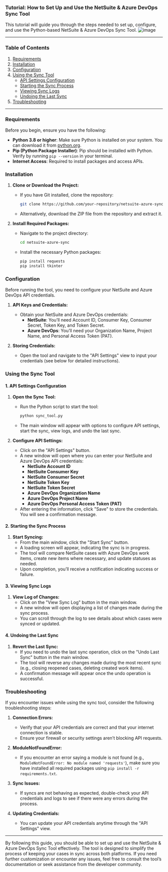 ### **Tutorial: How to Set Up and Use the NetSuite & Azure DevOps Sync Tool**

This tutorial will guide you through the steps needed to set up, configure, and use the Python-based NetSuite & Azure DevOps Sync Tool.
![image](https://github.com/user-attachments/assets/d3d4247c-6f33-4500-86eb-ac4b11a082b7)


---

### **Table of Contents**
1. [Requirements](#requirements)
2. [Installation](#installation)
3. [Configuration](#configuration)
4. [Using the Sync Tool](#using-the-sync-tool)
   - [API Settings Configuration](#api-settings-configuration)
   - [Starting the Sync Process](#starting-the-sync-process)
   - [Viewing Sync Logs](#viewing-sync-logs)
   - [Undoing the Last Sync](#undoing-the-last-sync)
5. [Troubleshooting](#troubleshooting)

---

### **Requirements**

Before you begin, ensure you have the following:

- **Python 3.8 or higher**: Make sure Python is installed on your system. You can download it from [python.org](https://www.python.org/downloads/).
- **Pip (Python Package Installer)**: Pip should be installed with Python. Verify by running `pip --version` in your terminal.
- **Internet Access**: Required to install packages and access APIs.

### **Installation**

1. **Clone or Download the Project:**
   - If you have Git installed, clone the repository:
     ```bash
     git clone https://github.com/your-repository/netsuite-azure-sync.git
     ```
   - Alternatively, download the ZIP file from the repository and extract it.

2. **Install Required Packages:**
   - Navigate to the project directory:
     ```bash
     cd netsuite-azure-sync
     ```
   - Install the necessary Python packages:
     ```bash
     pip install requests
     pip install tkinter
     ```

### **Configuration**

Before running the tool, you need to configure your NetSuite and Azure DevOps API credentials.

1. **API Keys and Credentials:**
   - Obtain your NetSuite and Azure DevOps credentials:
     - **NetSuite**: You’ll need Account ID, Consumer Key, Consumer Secret, Token Key, and Token Secret.
     - **Azure DevOps**: You’ll need your Organization Name, Project Name, and Personal Access Token (PAT).
  
2. **Storing Credentials:**
   - Open the tool and navigate to the "API Settings" view to input your credentials (see below for detailed instructions).

### **Using the Sync Tool**

#### **1. API Settings Configuration**

1. **Open the Sync Tool:**
   - Run the Python script to start the tool:
     ```bash
     python sync_tool.py
     ```
   - The main window will appear with options to configure API settings, start the sync, view logs, and undo the last sync.

2. **Configure API Settings:**
   - Click on the "API Settings" button.
   - A new window will open where you can enter your NetSuite and Azure DevOps API credentials:
     - **NetSuite Account ID**
     - **NetSuite Consumer Key**
     - **NetSuite Consumer Secret**
     - **NetSuite Token Key**
     - **NetSuite Token Secret**
     - **Azure DevOps Organization Name**
     - **Azure DevOps Project Name**
     - **Azure DevOps Personal Access Token (PAT)**
   - After entering the information, click "Save" to store the credentials. You will see a confirmation message.

#### **2. Starting the Sync Process**

1. **Start Syncing:**
   - From the main window, click the "Start Sync" button.
   - A loading screen will appear, indicating the sync is in progress.
   - The tool will compare NetSuite cases with Azure DevOps work items, create new items where necessary, and update statuses as needed.
   - Upon completion, you’ll receive a notification indicating success or failure.

#### **3. Viewing Sync Logs**

1. **View Log of Changes:**
   - Click on the "View Sync Log" button in the main window.
   - A new window will open displaying a list of changes made during the sync process.
   - You can scroll through the log to see details about which cases were synced or updated.

#### **4. Undoing the Last Sync**

1. **Revert the Last Sync:**
   - If you need to undo the last sync operation, click on the "Undo Last Sync" button in the main window.
   - The tool will reverse any changes made during the most recent sync (e.g., closing reopened cases, deleting created work items).
   - A confirmation message will appear once the undo operation is successful.

### **Troubleshooting**

If you encounter issues while using the sync tool, consider the following troubleshooting steps:

1. **Connection Errors:**
   - Verify that your API credentials are correct and that your internet connection is stable.
   - Ensure your firewall or security settings aren’t blocking API requests.

2. **ModuleNotFoundError:**
   - If you encounter an error saying a module is not found (e.g., `ModuleNotFoundError: No module named 'requests'`), make sure you have installed all required packages using `pip install -r requirements.txt`.

3. **Sync Issues:**
   - If syncs are not behaving as expected, double-check your API credentials and logs to see if there were any errors during the process.

4. **Updating Credentials:**
   - You can update your API credentials anytime through the "API Settings" view.

---

By following this guide, you should be able to set up and use the NetSuite & Azure DevOps Sync Tool effectively. The tool is designed to simplify the process of keeping your cases in sync across both platforms. If you need further customization or encounter any issues, feel free to consult the tool’s documentation or seek assistance from the developer community.
